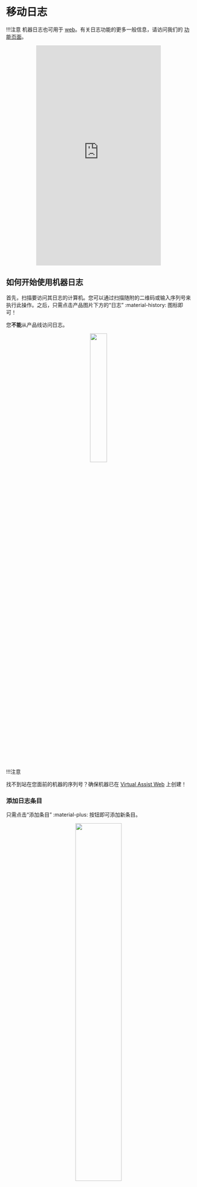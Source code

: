# 移动日志
!!!注意
    机器日志也可用于 [web](./logbook_cs.md)。有关日志功能的更多一般信息，请访问我们的 [功能页面](./logbook.md)。

<div style="display: flex; justify-content: center; align-items: center;">
    <iframe width="340" height="600" src="https://www.loom.com/embed/17772bd8e28b45b092d499f6e647c498?sid=ff39838d-0114-4f02-8516-360875222f02" frameborder="0" webkitallowfullscreen mozallowfullscreen allowfullscreen></iframe>
</div>

## 如何开始使用机器日志
首先，扫描要访问其日志的计算机。您可以通过扫描随附的二维码或输入序列号来执行此操作。之后，只需点击产品图片下方的“日志” :material-history: 图标即可！

您**不能**从产品线访问日志。

<p align="center"><img src="https://i.imgur.com/pAmAHTF.giff" width="30%"></p>

!!!注意

找不到站在您面前的机器的序列号？确保机器已在 [Virtual Assist Web](./machineinventory.md) 上创建！

### 添加日志条目

只需点击“添加条目” :material-plus: 按钮即可添加新条目。

<p align="center"><img src="https://i.imgur.com/PiIpt1F.gif" width="50%"></p>

请务必添加标题和类别，并描述在计算机上完成的工作。您还可以附加之前拍摄的图像或视频。一张图片胜过千言万语！

### 查看日志条目

在任何时候，您都可以看到您和您的同事为特定计算机添加的所有条目。您还可以查看图片并播放附加到它们的视频。

<p align="center"><img src="https://i.imgur.com/kHjpJQo.gif" width="50%"></p>

您还可以使用过滤器搜索特定文本或日志条目的日期以缩小范围。

